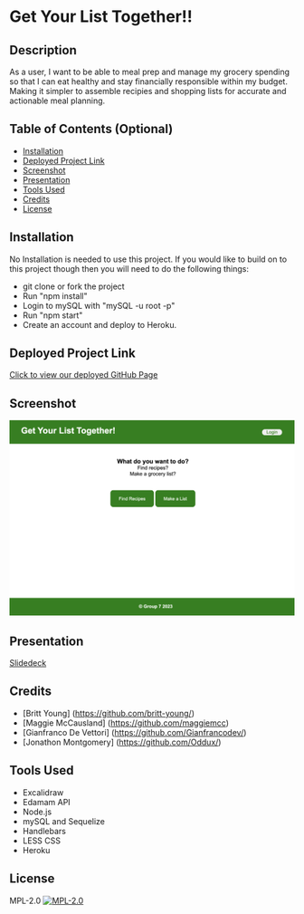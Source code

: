 # Get Your List Together!!

## Description

As a user, I want to be able to meal prep and manage my grocery spending so that I can eat healthy and stay financially responsible within my budget. Making it simpler to assemble recipies and shopping lists for accurate and actionable meal planning.

## Table of Contents (Optional)

- [Installation](#installation)
- [Deployed Project Link](#deployed-project-link)
- [Screenshot](#screenshot)
- [Presentation](#presentation)
- [Tools Used](#tools-used)
- [Credits](#credits)
- [License](#license)

## Installation
No Installation is needed to use this project. If you would like to build on to this project though then you will need to do the following things: 
- git clone or fork the project
- Run "npm install"
- Login to mySQL with "mySQL -u root -p"
- Run "npm start"
- Create an account and deploy to Heroku.

## Deployed Project Link
[Click to view our deployed GitHub Page]()

## Screenshot
![](/project-screenshot.png)

## Presentation
[Slidedeck](https://docs.google.com/presentation/d/1wptXi1c1KTAIi7eMU2_Cv45cZ6uiOQnXaUe5grwy3aY/edit#slide=id.p)

## Credits
- [Britt Young] (https://github.com/britt-young/)
- [Maggie McCausland] (https://github.com/maggiemcc)
- [Gianfranco De Vettori] (https://github.com/Gianfrancodev/)
- [Jonathon Montgomery] (https://github.com/Oddux/)

## Tools Used
- Excalidraw
- Edamam API
- Node.js
- mySQL and Sequelize
- Handlebars
- LESS CSS
- Heroku

## License

MPL-2.0
[![MPL-2.0](https://img.shields.io/badge/license-MPL%202.0-blue.svg)](https://opensource.org/licenses/MPL-2.0)